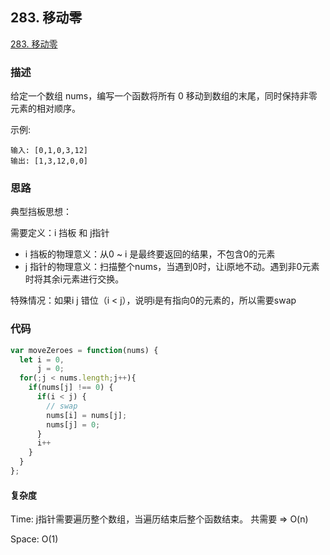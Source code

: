 ## 283. 移动零

[283. 移动零](https://leetcode-cn.com/problems/move-zeroes/)

### 描述

给定一个数组 nums，编写一个函数将所有 0 移动到数组的末尾，同时保持非零元素的相对顺序。

示例:

```
输入: [0,1,0,3,12]
输出: [1,3,12,0,0]
```

### 思路

典型挡板思想：

需要定义：i 挡板 和 j指针

- i 挡板的物理意义：从0 ~ i 是最终要返回的结果，不包含0的元素
- j 指针的物理意义：扫描整个nums，当遇到0时，让i原地不动。遇到非0元素时将其余i元素进行交换。


特殊情况：如果i j 错位（i < j），说明i是有指向0的元素的，所以需要swap

### 代码

```js
var moveZeroes = function(nums) {
  let i = 0,
      j = 0;
  for(;j < nums.length;j++){
    if(nums[j] !== 0) {
      if(i < j) {
        // swap
        nums[i] = nums[j];
        nums[j] = 0;
      }
      i++
    }
  }
};
```

#### 复杂度

Time: j指针需要遍历整个数组，当遍历结束后整个函数结束。 共需要 => O(n)

Space: O(1)
